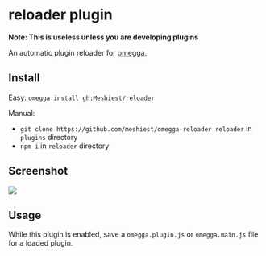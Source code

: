 # reloader plugin

**Note: This is useless unless you are developing plugins**

An automatic plugin reloader for [omegga](https://github.com/brickadia-community/omegga).

## Install

Easy: `omegga install gh:Meshiest/reloader`

Manual:

* `git clone https://github.com/meshiest/omegga-reloader reloader` in `plugins` directory
* `npm i` in `reloader` directory

## Screenshot

![](https://i.imgur.com/nrSHWZq.png)

## Usage

While this plugin is enabled, save a `omegga.plugin.js` or `omegga.main.js` file for a loaded plugin.
